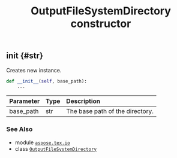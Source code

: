 ﻿---
title: OutputFileSystemDirectory constructor
second_title: Aspose.TeX for Python via .NET API References
description: 
type: docs
weight: 10
url: /python-net/aspose.tex.io/outputfilesystemdirectory/__init__/
is_root: false
---

## __init__ {#str}

Creates new instance.



```python
def __init__(self, base_path):
    ...
```


| Parameter | Type | Description |
| :- | :- | :- |
| base_path | str | The base path of the directory. |



### See Also
* module [`aspose.tex.io`](../../)
* class [`OutputFileSystemDirectory`](/tex/python-net/aspose.tex.io/outputfilesystemdirectory)
